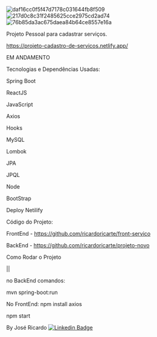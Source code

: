 
![daf16cc0f5f47d7178c031644fb8f509](https://user-images.githubusercontent.com/56279938/204794587-379b7c0d-4b1c-4f12-92fa-9c3b8d7c8d52.png)
![217d0c8c31f2485625cce2975cd2ad74](https://user-images.githubusercontent.com/56279938/204794656-985b69c4-fc12-48e3-b133-14c372284136.png)
![76b85da3ac675daea84b64ce8557e16a](https://user-images.githubusercontent.com/56279938/204794667-cbec1d02-072d-4b5f-a74f-1a0e73c86845.png)

Projeto Pessoal para cadastrar serviços.

https://projeto-cadastro-de-servicos.netlify.app/

EM ANDAMENTO

Tecnologias e Dependências Usadas:

Spring Boot

ReactJS

JavaScript

Axios

Hooks

MySQL

Lombok

JPA

JPQL

Node

BootStrap

Deploy Netilify

Código do Projeto:

FrontEnd - https://github.com/ricardoricarte/front-servico

BackEnd - https://github.com/ricardoricarte/projeto-novo

Como Rodar o Projeto

||

no BackEnd comandos:

mvn spring-boot:run

No FrontEnd:
npm install axios

npm start


By José Ricardo
[![Linkedin Badge](https://img.shields.io/badge/LinkedIn-0077B5?style=for-the-badge&logo=linkedin&logoColor=whitehttps://www.linkedin.com/in/ze-ricardo/)](https://www.linkedin.com/in/ze-ricardo/)


